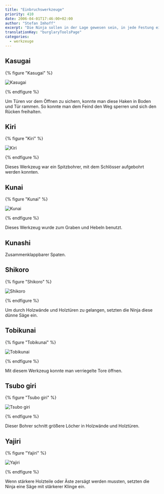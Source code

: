 ```yaml
---
title: "Einbruchswerkzeuge"
priority: 410
date: 2006-04-01T17:46:00+02:00
author: "Stefan Imhoff"
excerpt: "Die Ninja sollen in der Lage gewesen sein, in jede Festung einzubrechen und aus jedem Gefängnis ausbrechen. Dazu hatten sie eine große Werkzeugsammlung zum sägen, bohren und graben."
translationKey: "burglaryToolsPage"
categories:
  - werkzeuge
---
```


## Kasugai

{% figure "Kasugai" %}

![Kasugai](/assets/images/book/werkzeuge-kasugai.jpg)

{% endfigure %}

Um Türen vor dem Öffnen zu sichern, konnte man diese Haken in Boden und Tür rammen. So konnte man dem Feind den Weg sperren und sich den Rücken freihalten.

## Kiri

{% figure "Kiri" %}

![Kiri](/assets/images/book/werkzeuge-kiri.jpg)

{% endfigure %}

Dieses Werkzeug war ein Spitzbohrer, mit dem Schlösser aufgebohrt werden konnten.

## Kunai

{% figure "Kunai" %}

![Kunai](/assets/images/book/werkzeuge-kunai.jpg)

{% endfigure %}

Dieses Werkzeug wurde zum Graben und Hebeln benutzt.

## Kunashi

Zusammenklappbarer Spaten.

## Shikoro

{% figure "Shikoro" %}

![Shikoro](/assets/images/book/werkzeuge-shikoro.jpg)

{% endfigure %}

Um durch Holzwände und Holztüren zu gelangen, setzten die Ninja diese dünne Säge ein.

## Tobikunai

{% figure "Tobikunai" %}

![Tobikunai](/assets/images/book/werkzeuge-tobikunai.jpg)

{% endfigure %}

Mit diesem Werkzeug konnte man verriegelte Tore öffnen.

## Tsubo giri

{% figure "Tsubo giri" %}

![Tsubo giri](/assets/images/book/werkzeuge-tsubogiri.jpg)

{% endfigure %}

Dieser Bohrer schnitt größere Löcher in Holzwände und Holztüren.

## Yajiri

{% figure "Yajiri" %}

![Yajiri](/assets/images/book/werkzeuge-yajiri.jpg)

{% endfigure %}

Wenn stärkere Holzteile oder Äste zersägt werden mussten, setzten die Ninja eine Säge mit stärkerer Klinge ein.
